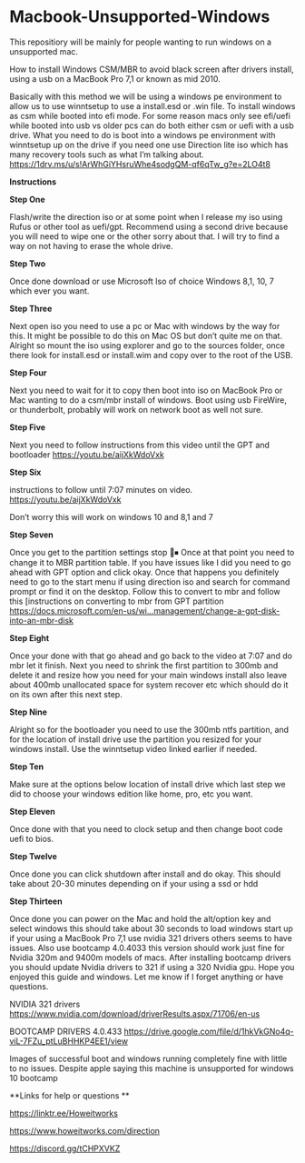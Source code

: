 # Macbook-Unsupported-Windows
This repositiory will be mainly for people wanting to run windows on a unsupported mac.

How to install Windows CSM/MBR to avoid black screen after drivers install, using a usb on a MacBook Pro 7,1 or known as mid 2010.


Basically with this method we will be using a windows pe environment to allow us to use winntsetup to use a install.esd or .win file. To install windows as csm while booted into efi mode. For some reason macs only see efi/uefi while booted into usb vs older pcs can do both either csm or uefi with a usb drive. What you need to do is boot into a windows pe environment with winntsetup up on the drive if you need one use Direction lite iso which has many recovery tools such as what I’m talking about.
https://1drv.ms/u/s!ArWhGiYHsruWhe4sodgQM-qf6qTw_g?e=2LO4t8
​

**Instructions**​

**Step One**

Flash/write the direction iso or at some point when I release my iso using Rufus or other tool as uefi/gpt. Recommend using a second drive because you will need to wipe one or the other sorry about that. I will try to find a way on not having to erase the whole drive.

**Step Two**

Once done download or use Microsoft Iso of choice Windows 8,1, 10, 7 which ever you want.

**Step Three**

Next open iso you need to use a pc or Mac with windows by the way for this. It might be possible to do this on Mac OS but don’t quite me on that. Alright so mount the iso using explorer and go to the sources folder, once there look for install.esd or install.wim and copy over to the root of the USB.

**Step Four**

Next you need to wait for it to copy then boot into iso on MacBook Pro or Mac wanting to do a csm/mbr install of windows. Boot using usb FireWire, or thunderbolt, probably will work on network boot as well not sure.

**Step Five**

Next you need to follow instructions from this video until the GPT and bootloader 
https://youtu.be/aijXkWdoVxk

**Step Six**

instructions to follow until 7:07 minutes on video.
https://youtu.be/aijXkWdoVxk

Don’t worry this will work on windows 10 and 8,1 and 7

**Step Seven**

Once you get to the partition settings stop 🛑⏹ Once at that point you need to change it to MBR partition table. If you have issues like I did you need to go ahead with GPT option and click okay. Once that happens you definitely need to go to the start menu if using direction iso and search for command prompt or find it on the desktop. Follow this to convert to mbr and follow this [instructions on converting to mbr from GPT partition
https://docs.microsoft.com/en-us/wi...management/change-a-gpt-disk-into-an-mbr-disk

**Step Eight**

Once your done with that go ahead and go back to the video at 7:07 and do mbr let it finish. Next you need to shrink the first partition to 300mb and delete it and resize how you need for your main windows install also leave about 400mb unallocated space for system recover etc which should do it on its own after this next step.

**Step Nine**

Alright so for the bootloader you need to use the 300mb ntfs partition, and for the location of install drive use the partition you resized for your windows install. Use the winntsetup video linked earlier if needed.

**Step Ten**

Make sure at the options below location of install drive which last step we did to choose your windows edition like home, pro, etc you want.

**Step Eleven**

Once done with that you need to clock setup and then change boot code uefi to bios.

**Step Twelve**

Once done you can click shutdown after install and do okay. This should take about 20-30 minutes depending on if your using a ssd or hdd

**Step Thirteen**

Once done you can power on the Mac and hold the alt/option key and select windows this should take about 30 seconds to load windows start up if your using a MacBook Pro 7,1 use nvidia 321 drivers others seems to have issues. Also use bootcamp 4.0.4033 this version should work just fine for Nvidia 320m and 9400m models of macs. After installing bootcamp drivers you should update Nvidia drivers to 321 if using a 320 Nvidia gpu. Hope you enjoyed this guide and windows. Let me know if I forget anything or have questions.

NVIDIA 321 drivers
https://www.nvidia.com/download/driverResults.aspx/71706/en-us

BOOTCAMP DRIVERS 4.0.433
https://drive.google.com/file/d/1hkVkGNo4q-viL-7FZu_ptLuBHHKP4EE1/view

Images of successful boot and windows running completely fine with little to no issues. Despite apple saying this machine is unsupported for windows 10 bootcamp

**Links for help or questions
**

https://linktr.ee/Howeitworks

https://www.howeitworks.com/direction

https://discord.gg/tCHPXVKZ
